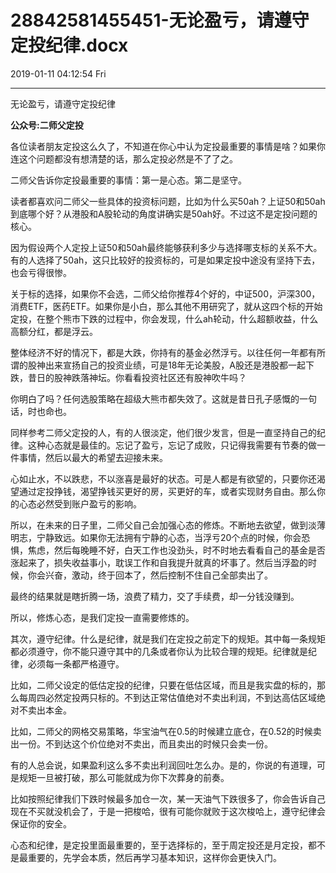# 28842581455451-无论盈亏，请遵守定投纪律.docx

2019-01-11 04:12:54 Fri

----

无论盈亏，请遵守定投纪律

__公众号:二师父定投__

各位读者朋友定投这么久了，不知道在你心中认为定投最重要的事情是啥？如果你连这个问题都没有想清楚的话，那么定投必然是不了了之。

二师父告诉你定投最重要的事情：第一是心态。第二是坚守。

读者都喜欢问二师父一些具体的投资标问题，比如为什么买50ah？上证50和50ah到底哪个好？从港股和A股轮动的角度讲确实是50ah好。不过这不是定投问题的核心。

因为假设两个人定投上证50和50ah最终能够获利多少与选择哪支标的关系不大。有的人选择了50ah，这只比较好的投资标的，可是如果定投中途没有坚持下去，也会亏得很惨。

关于标的选择，如果你不会选，二师父给你推荐4个好的，中证500，沪深300，消费ETF，医药ETF。如果你是小白，那么其他不用研究了，就从这四个标的开始定投，在整个熊市下跌的过程中，你会发现，什么ah轮动，什么超额收益，什么高额分红，都是浮云。

整体经济不好的情况下，都是大跌，你持有的基金必然浮亏。以往任何一年都有所谓的股神出来宣扬自己的投资业绩，可是18年无论美股，A股还是港股都一起下跌，昔日的股神跌落神坛。你看看投资社区还有股神吹牛吗？

你明白了吗？任何选股策略在超级大熊市都失效了。这就是昔日孔子感慨的一句话，时也命也。

同样参考二师父定投的人，有的人很淡定，他们很少发言，但是一直坚持自己的纪律。这种心态就是最佳的。忘记了盈亏，忘记了成败，只记得我需要有节奏的做一件事情，然后以最大的希望去迎接未来。

心如止水，不以跌悲，不以涨喜是最好的状态。可是人都是有欲望的，只要你还渴望通过定投挣钱，渴望挣钱买更好的房，买更好的车，或者实现财务自由。那么你的心态必然受到账户盈亏的影响。

所以，在未来的日子里，二师父自己会加强心态的修炼。不断地去欲望，做到淡薄明志，宁静致远。如果你无法拥有宁静的心态，当浮亏20个点的时候，你会恐惧，焦虑，然后每晚睡不好，白天工作也没劲头，时不时地去看看自己的基金是否涨起来了，损失收益事小，耽误工作和自我提升就真的坏事了。然后当浮盈的时候，你会兴奋，激动，终于回本了，然后控制不住自己全部卖出了。

最终的结果就是瞎折腾一场，浪费了精力，交了手续费，却一分钱没赚到。

所以，修炼心态，是我们定投一直需要修炼的。

其次，遵守纪律。什么是纪律，就是我们在定投之前定下的规矩。其中每一条规矩都必须遵守，你不能只遵守其中的几条或者你认为比较合理的规矩。纪律就是纪律，必须每一条都严格遵守。

比如，二师父设定的低估定投的纪律，只要在低估区域，而且是我实盘的标的，那么每周四必然定投两只标的。不到达正常估值绝对不卖出利润，不到达高估区域绝对不卖出本金。

比如，二师父的网格交易策略，华宝油气在0\.5的时候建立底仓，在0\.52的时候卖出一份。不到达这个价位绝对不卖出，而且卖出的时候只会卖一份。

有的人总会说，如果盈利这么多不卖出利润回吐怎么办。是的，你说的有道理，可是规矩一旦被打破，那么可能就成为你下次葬身的前奏。

比如按照纪律我们下跌时候最多加仓一次，某一天油气下跌很多了，你会告诉自己现在不买就没机会了，于是一把梭哈，很有可能你就败于这次梭哈上，遵守纪律会保证你的安全。

心态和纪律，是定投里面最重要的，至于选择标的，至于周定投还是月定投，都不是最重要的，先学会本质，然后再学习基本知识，这样你会更快入门。

